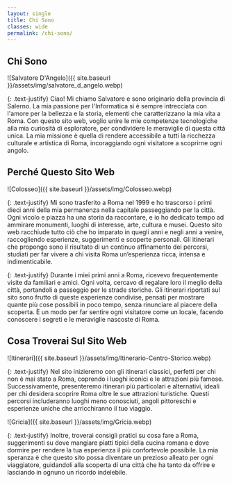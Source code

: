 ```yaml
---
layout: single
title: Chi Sono
classes: wide
permalink: /chi-sono/
---
```


## Chi Sono

![Salvatore D'Angelo]({{ site.baseurl }}/assets/img/salvatore_d_angelo.webp)

{: .text-justify}
Ciao! Mi chiamo Salvatore e sono originario della provincia di Salerno. La mia passione per l'Informatica si è sempre intrecciata con l'amore per la bellezza e la storia, elementi che caratterizzano la mia vita a Roma. Con questo sito web, voglio unire le mie competenze tecnologiche alla mia curiosità di esploratore, per condividere le meraviglie di questa città unica. La mia missione è quella di rendere accessibile a tutti la ricchezza culturale e artistica di Roma, incoraggiando ogni visitatore a scoprirne ogni angolo.

## Perché Questo Sito Web

![Colosseo]({{ site.baseurl }}/assets/img/Colosseo.webp)

{: .text-justify}
Mi sono trasferito a Roma nel 1999 e ho trascorso i primi dieci anni della mia permanenza nella capitale passeggiando per la città. Ogni vicolo e piazza ha una storia da raccontare, e io ho dedicato tempo ad ammirare monumenti, luoghi di interesse, arte, cultura e musei. Questo sito web racchiude tutto ciò che ho imparato in quegli anni e negli anni a venire, raccogliendo esperienze, suggerimenti e scoperte personali. Gli itinerari che propongo sono il risultato di un continuo affinamento dei percorsi, studiati per far vivere a chi visita Roma un’esperienza ricca, intensa e indimenticabile.

{: .text-justify}
Durante i miei primi anni a Roma, ricevevo frequentemente visite da familiari e amici. Ogni volta, cercavo di regalare loro il meglio della città, portandoli a passeggio per le strade storiche. Gli itinerari riportati sul sito sono frutto di queste esperienze condivise, pensati per mostrare quante più cose possibili in poco tempo, senza rinunciare al piacere della scoperta. È un modo per far sentire ogni visitatore come un locale, facendo conoscere i segreti e le meraviglie nascoste di Roma.

## Cosa Troverai Sul Sito Web

![Itinerari]({{ site.baseurl }}/assets/img/Itinerario-Centro-Storico.webp)

{: .text-justify}
Nel sito inizieremo con gli itinerari classici, perfetti per chi non è mai stato a Roma, coprendo i luoghi iconici e le attrazioni più famose. Successivamente, presenteremo itinerari più particolari e alternativi, ideali per chi desidera scoprire Roma oltre le sue attrazioni turistiche. Questi percorsi includeranno luoghi meno conosciuti, angoli pittoreschi e esperienze uniche che arricchiranno il tuo viaggio.

![Gricia]({{ site.baseurl }}/assets/img/Gricia.webp)

{: .text-justify}
Inoltre, troverai consigli pratici su cosa fare a Roma, suggerimenti su dove mangiare piatti tipici della cucina romana e dove dormire per rendere la tua esperienza il più confortevole possibile. La mia speranza è che questo sito possa diventare un prezioso alleato per ogni viaggiatore, guidandoli alla scoperta di una città che ha tanto da offrire e lasciando in ognuno un ricordo indelebile.
